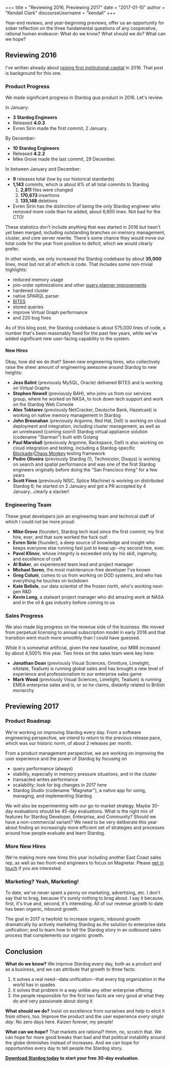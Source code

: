 +++
title = "Reviewing 2016, Previewing 2017"
date = "2017-01-10" 
author = "Kendall Clark"
discourseUsername = "kendall"
+++

Year-end reviews, and year-beginning previews, offer us an opportunity for sober
reflection on the three fundamental questions of any cooperative, rational human
endeavor: What do we know? What should we do? What can we hope?<!--more-->

## Reviewing 2016

I've written already
about
[raising first institutional capital](http://blog.stardog.com/stardog-raises-a-seed-round/) in 2016.
That post is background for this one.

### Product Progress

We made significant progress in Stardog *qua* product in 2016. Let's review.

In January:

* **3 Stardog Engineers**
* Released **4.0.3**
* Evren Sirin made the first commit, 2 January.

By December:

* **10 Stardog Engineers**
* Released **4.2.2**
* Mike Grove made the last commit, 29 December.

In between January and December:

* **9** releases total (low by our historical standards)
* **1,143** commits, which is about 8% of all total commits to Stardog
   1. **2,811** files were changed
   1. **170,673** insertions
   1. **135,148** deletions
* Evren Sirin has the distinction of being the only Stardog engineer who removed
  more code than he added, about 6,600 lines. Not bad for the CTO!

These statistics don't include anything that was started in 2016 but hasn't yet
been merged, including outstanding branches on memory management, cluster, and
core server rewrite. There's some chance they would move our total code for the
year from positive to deficit, which we would clearly prefer.

In other words, we only increased the Stardog codebase by about **35,000**
lines, most but not all of which is code. That includes some non-trivial
highlights:

* reduced memory usage
* join-order optimizations and
   other
   [query planner improvements](http://blog.stardog.com/how-to-read-stardog-query-plans/)
* hardened cluster 
* native SPARQL parser
* [BITES](http://docs.stardog.com/#_unstructured_data)
* stored queries
* improve Virtual Graph performance
* and 220 bug fixes

As of this blog post, the Stardog codebase is about 575,000 lines of code, a
number that's been reasonably fixed for the past few years, while we've added
significant new user-facing capability to the system.

#### New Hires

Okay, how did we do *that*? Seven new engineering hires, who collectively raise
the sheer amount of engineering awesome around Stardog to new heights:

* **Jess Balint** (previously MySQL, Oracle) delivered BITES and is working on
  Virtual Graphs
* **Stephen Nowell** (previously BAH), who joins us from our services group, where
  he worked on NASA, to lock down tech support and work on the Stardog Web
  Console
* **Alex Toktarev** (previously NetCracker, Deutsche Bank, Hazelcast) is working
  on native memory management in Stardog
* **John Bresnahan** (previously Argonne, Red Hat, Dell) is working on cloud
  deployment and integration, including cluster management, as well as an
  unreleased (coming soon!) Stardog virtual appliance solution (codename
  "Starman") built with Golang
* **Paul Marshall** (previously Argonne, Rackspace, Dell) is also working on
  cloud integration and testing, including a
  Stardog-specific
  [Blockade](https://github.com/dcm-oss/blockade)/[Chaos Monkey](https://github.com/Netflix/SimianArmy/wiki/Chaos-Monkey) testing framework
* **Pedro Oliveira** (previously Stardog (!), Technicolor, Disqus) is working on
  search and spatial performance and was one of the first Stardog engineers
  originally before doing the "San Francisco thing" for a few years
* **Scott Fines** (previously NISC, Splice Machine) is working on distributed
  Stardog 6; he started on 2 January and got a PR accepted by 4
  January...clearly a slacker!

### Engineering Team

These great developers join an engineering team and technical staff of which I
could not be more proud:

* **Mike Grove** (founder), Stardog tech lead since the first commit; my first hire,
  ever, and that sure worked the fuck out!
* **Evren Sirin** (founder), a deep source of knowledge and insight who keeps
  everyone else running fast just to keep up--my second hire, ever.
* **Pavel Klinov**, whose integrity is exceeded only by his skill, ingenuity, and
  excellence of craft
* **Al Baker**, an experienced team lead and project manager 
* **Michael Soren**, the most maintenance-free developer I've known
* **Greg Coluni**, comes to us from working on DOD systems, and who has everything
  he touches on lockdown
* **Kate Belisle**, our data scientist of the frozen north, who's working next-gen
  R&D 
* **Kevin Long**, a stalwart project manager who did amazing work at NASA and in
  the oil & gas industry before coming to us

### Sales Progress

We also made big progress on the revenue side of the business. We moved from
perpetual licensing to annual subscription model in early 2016 and that
transition went much more smoothly than I could have guessed.

While it is somewhat artificial, given the new baseline, our MRR increased by
about 4,500% this year. Two hires on the sales team were key here:

* **Jonathan Doan** (previously Visual Sciences, Omniture, Limelight, eXelate,
  Tealium) is running global sales and has brought a new level of experience and
  professionalism to our enterprise sales game
* **Mark Wood** (previously Visual Sciences, Limelight, Tealium) is running EMEA
  enterprise sales and is, or so he claims, distantly related to British
  monarchy

## Previewing 2017

### Product Roadmap

We're working on improving Stardog every day. From a software engineering
perspective, we intend to return to the previous release pace, which was our
historic norm, of about 2 releases per month.

From a product management perspective, we are working on improving the user
experience and the power of Stardog by focusing on

* query performance (always)
* stability, especially in memory pressure situations, and in the cluster
* transacted writes performance
* scalability; look for big changes in 2017 here
* Stardog Studio (codename "Magnetar"), a native app for using, managing, and
   implementing Stardog

We will also be experimenting with our go-to market strategy. Maybe 30-day
evaluations should be 45-day evaluations. What is the right mix of features for
Stardog Developer, Enterprise, and Community? Should we have a non-commercial
variant? We need to be very deliberate this year about finding an increasingly
more efficient set of strategies and processes around how people evaluate and
learn Stardog.

### More New Hires

We're making more new hires this year including another East Coast sales rep, as
well as two front-end engineers to focus on Magnetar.
Please [get in touch](mailto:inquiries@stardog.com) if you are interested.

### Marketing? Yeah, Marketing!

To date, we've never spent a penny on marketing, advertising, etc. I don't say
that to brag, because it's surely nothing to brag about. I say it because,
first, it's true and, second, it's interesting. All of our revenue growth to
date has been organic, inbound growth. 

The goal in 2017 is twofold: to increase organic, inbound growth dramatically by
actively marketing Stardog as *the* solution to enterprise data unification; and
to learn how to tell the Stardog story in an outbound sales process that
complements our organic growth.

## Conclusion 

**What do we know?** We improve Stardog every day, both as a product and as a
business, and we can attribute that growth to three facts:

1. it solves a real need--data unification--that every big organization in the
   world has in spades
1. it solves that problem in a way unlike any other enterprise offering
1. the people responsible for the first two facts are very good at what they do
   and very passionate about doing it

**What should we do?** Insist on excellence from ourselves and help to elicit it
from others, too. Improve the product and the user experience *every single
day*. No zero days here. Kaizen forever, my people!

**What can we hope?** That markets are rational? Hmm, no, scratch that. We can
hope for more good breaks than bad and that political instability around the
globe diminishes instead of increases. And we can hope for opportunities every
day to tell people the Stardog story.

**[Download Stardog today](http://stardog.com/) to start your free 30-day
evaluation.**
